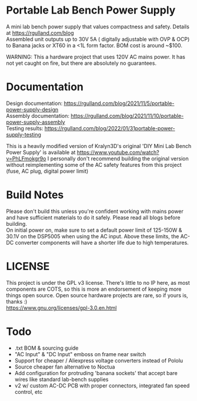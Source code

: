 # Portable Lab Bench Power Supply
A mini lab bench power supply that values compactness and safety.  Details at https://rgulland.com/blog  
Assembled unit outputs up to 30V 5A ( digitally adjustable with OVP & OCP) to Banana jacks or XT60 in a <1L form factor.  BOM cost is around ~$100.

WARNING: This a hardware project that uses 120V AC mains power. It has not yet caught on fire, but there are absolutely no guarantees.

# Documentation
Design documentation:   https://rgulland.com/blog/2021/11/5/portable-power-supply-design  
Assembly documentation: https://rgulland.com/blog/2021/11/10/portable-power-supply-assembly  
Testing results:        https://rgulland.com/blog/2022/01/31portable-power-supply-testing  

This is a heavily modified version of Kralyn3D's original 'DIY Mini Lab Bench Power Supply' is available at https://www.youtube.com/watch?v=PhLFmokgr9o 
I personally don't recommend building the original version without reimplementing some of the AC safety features from this project (fuse, AC plug, digital power limit)

# Build Notes
Please don't build this unless you're confident working with mains power and have sufficient materials to do it safely. Please read all blogs before building.  
On initial power on, make sure to set a default power limit of 125-150W & 30.1V on the DSP5005 when using the AC input.  Above these limits, the AC-DC converter components will have a shorter life due to high temperatures. 

# LICENSE
This project is under the GPL v3 license.  There's little to no IP here, as most components are COTS, so this is more an endorsement of keeping more things open source. Open source hardware projects are rare, so if yours is, thanks :)  
https://www.gnu.org/licenses/gpl-3.0.en.html

# Todo
- .txt BOM & sourcing guide
- "AC Input" & "DC Input" emboss on frame near switch
- Support for cheaper / Aliexpress voltage converters instead of Pololu
- Source cheaper fan alternative to Noctua
- Add configuration for protruding 'banana sockets' that accept bare wires like standard lab-bench supplies
- v2 w/ custom AC-DC PCB with proper connectors, integrated fan speed control, etc

